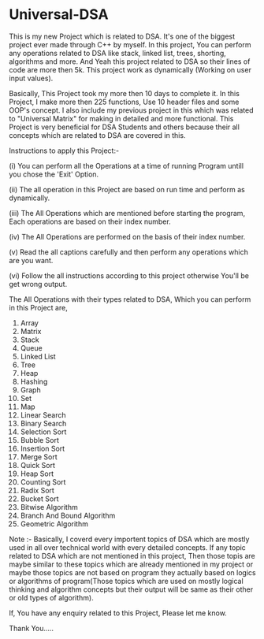 # Universal-DSA
This is my new Project which is related to DSA. It's one of the biggest project ever made through C++ by myself. In this project, You can perform any operations related to DSA like stack, linked list, trees, shorting, algorithms and more. And Yeah this project related to DSA so their lines of code are more then 5k. This project work as dynamically (Working on user input values).

Basically, This Project took my more then 10 days to complete it.
In this Project, I make more then 225 functions, Use 10 header files and some OOP's concept.
I also include my previous project in this which was related to "Universal Matrix" for making in detailed and more functional.
This Project is very beneficial for DSA Students and others because their all concepts which are related to DSA are covered in this.

Instructions to apply this Project:-

(i) You can perform all the Operations at a time of running Program untill you chose the 'Exit' Option.

(ii) The all operation in this Project are based on run time and perform as dynamically.

(iii) The All Operations which are mentioned before starting the program, Each operations are based on their index number.

(iv) The All Operations are performed on the basis of their index number.

(v) Read the all captions carefully and then perform any operations which are you want.

(vi) Follow the all instructions according to this project otherwise You'll be get wrong output.


The All Operations with their types related to DSA, Which you can perform in this Project are,

1) Array
2) Matrix
3) Stack
4) Queue
5) Linked List
6) Tree
7) Heap
8) Hashing
9) Graph
10) Set
11) Map
12) Linear Search
13) Binary Search
14) Selection Sort
15) Bubble Sort
16) Insertion Sort
17) Merge Sort
18) Quick Sort
19) Heap Sort
20) Counting Sort
21) Radix Sort
22) Bucket Sort
23) Bitwise Algorithm
24) Branch And Bound Algorithm
25) Geometric Algorithm 

Note :- Basically, I coverd every importent topics of DSA which are mostly used in all over technical world with every detailed concepts. If any topic related to DSA which are not mentioned in this project, Then those topis are maybe similar to these topics which are already mentioned in my project or maybe those topics are not based on program they actually based on logics or algorithms of program(Those topics which are used on mostly logical thinking and algorithm concepts but their output will be same as their other or old types of algorithm).

If, You have any enquiry related to this Project, Please let me know.

Thank You.....
